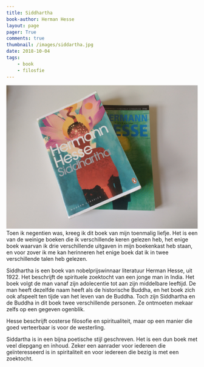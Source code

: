```yaml
---
title: Siddhartha
book-author: Herman Hesse
layout: page
pager: True
comments: true
thumbnail: /images/siddartha.jpg
date: 2018-10-04
tags:
    - book
    - filosfie
---
```


![Siddhartha, Herman Hesse](/images/siddartha.jpg "Siddhartha, Herman Hesse")
Toen ik negentien was, kreeg ik dit boek van mijn toenmalig liefje. Het is een van de weinige boeken die ik verschillende keren gelezen heb, het enige boek waarvan ik drie verschillende uitgaven in mijn boekenkast heb staan, en voor zover ik me kan herinneren het enige boek dat ik in twee verschillende talen heb gelezen.

Siddhartha is een boek van nobelprijswinnaar literatuur Herman Hesse, uit 1922. Het beschrijft de spirituele zoektocht van een jonge man in India. Het boek volgt de man vanaf zijn adolecentie tot aan zijn middelbare leeftijd. De man heeft dezelfde naam heeft als de historische Buddha, en het boek zich ook afspeelt ten tijde van het leven van de Buddha. Toch zijn Siddhartha en de Buddha in dit boek twee verschillende personen. Ze ontmoeten mekaar zelfs op een gegeven ogenblik. 

Hesse beschrijft oosterse filosofie en spiritualiteit, maar op een manier die goed verteerbaar is voor de westerling.

Siddartha is in een bijna poetische stijl geschreven. Het is een dun boek met veel diepgang en inhoud. Zeker een aanrader voor iedereen die geïnteresseerd is in spiritaliteit en voor iedereen die bezig is met een zoektocht.    